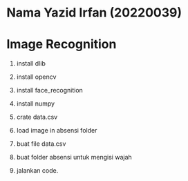 # Nama Yazid Irfan (20220039)
# Image Recognition

1. install dlib

2. install opencv

3. install face_recognition

4. install numpy


5. crate data.csv

6. load image in absensi folder

7. buat file data.csv
8. buat folder absensi untuk mengisi wajah
9. jalankan code.
